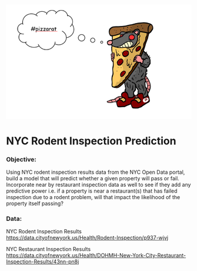 ![pizza_rat](https://github.com/minh1001/nyc_pizza_rat/blob/master/pizza_rat_mascot.PNG)
# NYC Rodent Inspection Prediction

### Objective: 
Using NYC rodent inspection results data from the NYC Open Data portal, build a model that will predict whether a given property will pass or fail. Incorporate near by restaurant inspection data as well to see if they add any predictive power i.e. if a property is near a restaurant(s) that has failed inspection due to a rodent problem, will that impact the likelihood of the property itself passing?

### Data:
NYC Rodent Inspection Results
https://data.cityofnewyork.us/Health/Rodent-Inspection/p937-wjvj

NYC Restaurant Inspection Results
https://data.cityofnewyork.us/Health/DOHMH-New-York-City-Restaurant-Inspection-Results/43nn-pn8j

